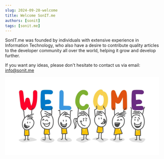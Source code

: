 ```yaml
---
slug: 2024-09-28-welcome
title: Welcome SonIT.me
authors: [sonit]
tags: [sonit.me]
---
```


SonIT.me was founded by individuals with extensive experience in Information Technology, who also have a desire to contribute quality articles to the developer community all over the world, helping it grow and develop further.

<!-- truncate -->

If you want any ideas, please don't hesitate to contact us via email: info@sonit.me

![Welcome SonIT.me](./img/welcome-sonit-me.jpg)